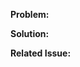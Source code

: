 <!-- IMPORTANT: Please do not create a Pull Request without creating an issue first. -->
**Problem:**
<!-- Explain the problem you are aiming to resolve in this PR. -->

**Solution:**
<!-- Example: When "Adding a function to do X", explain why it is necessary to have a way to do X. -->

**Related Issue:**

